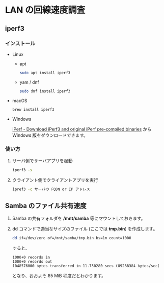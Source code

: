 LAN の回線速度調査
===

## iperf3

### インストール

- Linux

    - apt

        ```bash
        sudo apt install iperf3
        ```

    - yam / dnf

        ```bash
        sudo dnf install iperf3
        ```

- macOS

    ```bash
    brew install iperf3
    ```

- Windows

    [iPerf - Download iPerf3 and original iPerf pre-compiled binaries](https://iperf.fr/iperf-download.php) から Windows 版をダウンロードできます。


### 使い方

1. サーバ側でサーバアプリを起動

    ```bash
    iperf3 -s
    ```

2. クライアント側でクライアントアプリを実行

    ```bash
    ipref3 -c サーバの FQDN or IP アドレス
    ```


## Samba のファイル共有速度

1. Samba の共有フォルダを **/mnt/samba** 等にマウントしておきます。
2. dd コマンドで適当なサイズのファイル (ここでは **tmp.bin**) を作成します。

    ```bash
    dd if=/dev/zero of=/mnt/samba/tmp.bin bs=1m count=1000
    ```

    すると、

    ```text
    1000+0 records in
    1000+0 records out
    1048576000 bytes transferred in 11.750280 secs (89238384 bytes/sec)
    ```

    となり、おおよそ 85 MiB 程度だとわかります。
